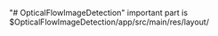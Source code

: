 "# OpticalFlowImageDetection" 
important part is $OpticalFlowImageDetection/app/src/main/res/layout/
